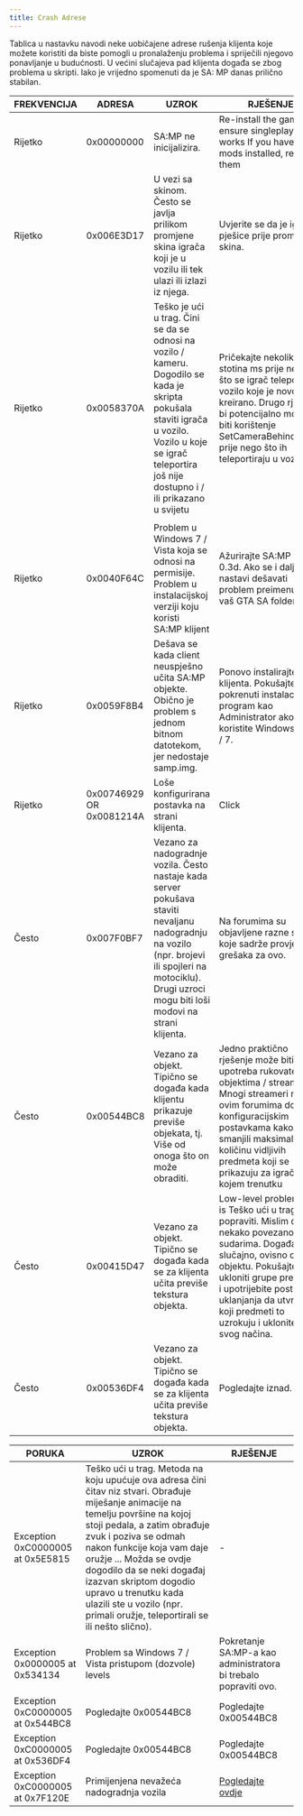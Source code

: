 ```yaml
---
title: Crash Adrese
---
```


Tablica u nastavku navodi neke uobičajene adrese rušenja klijenta koje možete koristiti da biste pomogli u pronalaženju problema i spriječili njegovo ponavljanje u budućnosti. U većini slučajeva pad klijenta događa se zbog problema u skripti. Iako je vrijedno spomenuti da je SA: MP danas prilično stabilan.

| FREKVENCIJA | ADRESA                  | UZROK                                                                                                                                                                                                                      | RJEŠENJE                                                                                                                                                                                                                                                                             |
| --------- | ------------------------ | -------------------------------------------------------------------------------------------------------------------------------------------------------------------------------------------------------------------------- | ------------------------------------------------------------------------------------------------------------------------------------------------------------------------------------------------------------------------------------------------------------------------------------ |
| Rijetko      | 0x00000000               | SA:MP ne inicijalizira.                                                                                                                                                                                                 | Re-install the game, ensure singleplayer works If you have any mods installed, remove them                                                                                                                                                                                           |
| Rijetko      | 0x006E3D17               | U vezi sa skinom. Često se javlja prilikom promjene skina igrača koji je u vozilu ili tek ulazi ili izlazi iz njega.                                                                                                     | Uvjerite se da je igrač pješice prije promjene skina.                                                                                                                                                                                                                           |
| Rijetko      | 0x0058370A               | Teško je ući u trag. Čini se da se odnosi na vozilo / kameru. Dogodilo se kada je skripta pokušala staviti igrača u vozilo. Vozilo u koje se igrač teleportira još nije dostupno i / ili prikazano u svijetu | Pričekajte nekoliko stotina ms prije nego što se igrač teleportira u vozilo koje je novo kreirano. Drugo rješenje bi potencijalno moglo biti korištenje SetCameraBehindPlayer prije nego što ih teleportiraju u vozilo.
                                                                                 |
| Rijetko      | 0x0040F64C               | Problem u Windows 7 / Vista koja se odnosi na permisije. Problem u instalacijskoj verziji koju koristi SA:MP klijent                                                                                                            | Ažurirajte SA:MP na 0.3d. Ako se i dalje nastavi dešavati problem preimenujte vaš GTA SA folder.                                                                                                                                                                                                                |
| Rijetko      | 0x0059F8B4               | Dešava se kada client neuspješno učita SA:MP objekte. Obično je problem s jednom bitnom datotekom, jer nedostaje samp.img.                                                                                                  | Ponovo instalirajte klijenta. Pokušajte pokrenuti instalacijski program kao Administrator ako koristite Windows Vista / 7.                                                                                                                                                                                        |
| Rijetko      | 0x00746929 OR 0x0081214A | Loše konfigurirana postavka na strani klijenta.                                                                                                                                                                                      | Click                                                                                                                                                                                                                                                                                |
| Često  | 0x007F0BF7               | Vezano za nadogradnje vozila. Često nastaje kada server pokušava staviti nevaljanu nadogradnju na vozilo (npr. brojevi ili spojleri na motociklu). Drugi uzroci mogu biti loši modovi na strani klijenta.                         | Na forumima su objavljene razne skripte koje sadrže provjeru grešaka za ovo.                                                                                                                                                                                      |
| Često  | 0x00544BC8               | Vezano za objekt. Tipično se događa kada klijentu prikazuje previše objekata, tj. Više od onoga što on može obraditi.                                                                                                      | Jedno praktično rješenje može biti upotreba rukovatelja objektima / streamera. Mnogi streameri na ovim forumima dolaze s konfiguracijskim postavkama kako bi smanjili maksimalnu količinu vidljivih predmeta koji se prikazuju za igrač u bilo kojem trenutku                                                            |
| Često  | 0x00415D47               | Vezano za objekt. Tipično se događa kada se za klijenta učita previše tekstura objekta.                                                                                                                                  | Low-level problem that is Teško ući u trag i popraviti. Mislim da je to nekako povezano sa sudarima. Događa se slučajno, ovisno o objektu. Pokušajte ukloniti grupe predmeta i upotrijebite postupak uklanjanja da utvrdite koji predmeti to uzrokuju i uklonite ih iz svog načina. |
| Često  | 0x00536DF4               | Vezano za objekt. Tipično se događa kada se za klijenta učita previše tekstura objekta.                                                                                                                                  | Pogledajte iznad.                                                                                                                                                                                                                                                                           |

| PORUKA                          | UZROK                                                                                                                                                                                                                                                                                                                                                                                                                                               | RJEŠENJE                                         |
| -------------------------------- | --------------------------------------------------------------------------------------------------------------------------------------------------------------------------------------------------------------------------------------------------------------------------------------------------------------------------------------------------------------------------------------------------------------------------------------------------- | ------------------------------------------------ |
| Exception 0xC0000005 at 0x5E5815 | Teško ući u trag. Metoda na koju upućuje ova adresa čini čitav niz stvari. Obrađuje miješanje animacije na temelju površine na kojoj stoji pedala, a zatim obrađuje zvuk i poziva se odmah nakon funkcije koja vam daje oružje ... Možda se ovdje dogodilo da se neki događaj izazvan skriptom dogodio upravo u trenutku kada ulazili ste u vozilo (npr. primali oružje, teleportirali se ili nešto slično). | -                                                |
| Exception 0x0000005 at 0x534134  | Problem sa Windows 7 / Vista pristupom (dozvole) levels                                                                                                                                                                                                                                                                                                                                                                                                          | Pokretanje SA:MP-a kao administratora bi trebalo popraviti ovo. |
| Exception 0xC0000005 at 0x544BC8 | Pogledajte 0x00544BC8                                                                                                                                                                                                                                                                                                                                                                                                                                      | Pogledajte 0x00544BC8                                   |
| Exception 0xC0000005 at 0x536DF4 | Pogledajte 0x00544BC8                                                                                                                                                                                                                                                                                                                                                                                                                                      | Pogledajte 0x00544BC8                                   |
| Exception 0xC0000005 at 0x7F120E | Primijenjena nevažeća nadogradnja vozila                                                                                                                                                                                                                                                                                                                                                                                                                      | [Pogledajte ovdje](CommonIssues)                         |
